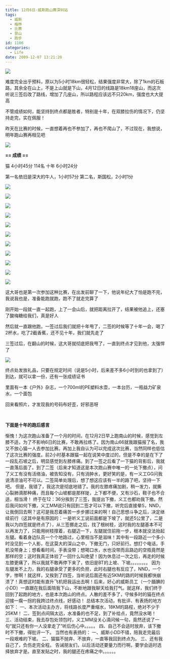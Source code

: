 ```yaml
---
title: 12月6日·威斯跑山赛深圳站
tags:
  - 威斯
  - 梅林
  - 比赛
  - 登山
  - 跑步
id: 1106
categories:
  - Life
date: 2009-12-07 13:21:20
---
```


![](/images/2009/12/07_07_180622_6876.jpg)

难度完全出乎预料，原以为5小时18km很轻松，结果强度非常大，除了1km的石板路，其余全在山上，不是上山就是下山，4月12日的线路是18km18座山，而这次听说三签后改了路线，增加了几座山，所以路程应该远不只20km，强度也大大提高

不管成绩如何，能坚持到终点都是胜者，特别是十年，在双膝拉伤的情况下，仍坚持走完，实在佩服！

昨天在比赛的时候，一直想着再也不参加了，再也不爬山了，不过现在，我想说，明年跑山赛再相见吧

![](/images/2009/12/07_201011300108324043_6877.jpg)

**== 成绩 ==**

猫 4小时45分 114名
十年 6小时24分

第一名依旧是深大的牛人，1小时57分
第二名，斯国松，2小时1分

![](/images/2009/12/07_08_105615_6878.jpg)

![](/images/2009/12/07_08_105615_0_6879.jpg)

![](/images/2009/12/07_08_105615_1_6880.jpg)

![](/images/2009/12/07_08_105615_2_6881.jpg)

![](/images/2009/12/07_08_105615_3_6882.jpg)

![](/images/2009/12/07_08_105615_4_6883.jpg)

![](/images/2009/12/07_08_105615_5_6884.jpg)

![](/images/2009/12/07_08_105615_6_6885.jpg)

![](/images/2009/12/07_08_105615_7_6886.jpg)

![](/images/2009/12/07_08_105615_9_6887.jpg)

![](/images/2009/12/07_08_110053_6888.jpg)

这大哥也是第一次参加这种比赛，在出发前聊了一下，他说年纪大了怕是跑不完，我说我也是，准备能跑就跑，跑不了就走完算了

刚开始一段就一直一起跑，上了一会山后，就把距离拉开了，结果被他追上，还塞了酸梅糖给我们，真是好人

然后就一直跟他跑，一签过后我们就把十年甩了，二签的时候等了十年一会，喝了2杯水，吃了2截香蕉，还不见十年，我们就先走了

三签过后，在翻山的时候，这大哥就彻底把我甩了，一直到终点才见到他，太强悍了

![](/images/2009/12/07_08_111014_6889.jpg)

终点处发放礼品，只要在规定时间（说是5小时，后来差不多6小时到的也拿到了）到达，就可以拿一份，还有一张成绩证书

里面有一本《户外》杂志，一个700ml的PE塑料水壶，一本台历，一瓶益力矿泉水，一个面包

回来看照片，才发现我的号码布好歪，好邪恶呀
&nbsp;

&nbsp;

**下面是十年的跑后感言**

惭愧！为这次跑山准备了一个月的时间，在12月2日早上跑南山的时候，感觉到左膝不适，为了不影响6日的比赛，不敢再拉练了。因为南山66就我跟猫报了名，我又不放心猫一人去参加比赛。再加上我自认为可以完成这次比赛，当然同样也低估了这次比赛的强度。前2小时基本跟猫一起在说笑中度过的，但是不幸的是在下了一段乱石坡之后，明显感觉到左膝疼痛。到了一签之后看了一下猫的背影后，我就一直落后面了。到了二签（后来才知道这是本次跑山赛中唯一的一处下撤点），问了义工有没有活络油，被告知没有，只有消肿水，更好笑的是，有一义工GG问我说清凉油可不可以。二签简单处理后，想了想这应该有一半的路了吧，坚持一下吧。
但是，我错了，我这次是彻底地错了。我的左膝疼痛加剧，稍一发力，就撕心裂肺滴那种痛，而且每个山坡都是那样陡，上下都不便，又有沙石，鞋子也不合适，相当滑！
终于在12：36分挨到了三签，我提出下撤，义工也都劝我下撤。然后我问如何下撤，义工MM说只有回到二签才可以下撤，听完后直接晕S，NND，让我倒回去啊？这可是我忍着痛苦一步步挪过来的啊！自己思想斗争之后，决定继续前行（这其中是有原因的：一是听义工说前面都是下坡了，就还5公里了，二是我以为四签就是终点了），从三签挪走之后，找了根树枝，这时我的左腿基本不可以再发力了，只能用树枝撑着，右腿迈一下，左腿就住前拖一步，根本就没法抬起左腿。看着身边队员一个个地路过，心里相当不是滋味！其中有一段路近一个多小时没见到一个人影，在这莫大的深山之中，下撤无门，只好前行。想打个电话，手机没带身上；想看看时间，手表没带；想喝口水，水也没带而且路边的空瓶竟然是那样的空；这时我真正体验了一回什么叫绝望！因为休息过一次之后，再走的时候左膝更痛了，所以我就不敢再停下来了，依旧是BT的上坡、下坡。。。。。。。。
因为左腿发不上力，我的右腿承受了更多的负担，此时右腿也有反应了，NND，一个字，惨啊！就这样，又挨到了四签，当听说后面还有近5KM的路的时候我都快崩溃了！真想这时能有直升飞机把我运出去啊！后来，好心的威斯员工（一个腼腆的小DD）一直跟在我后面陪我下山，不断地跟我聊天给我打气。就这样，我们终于回到了起跑的地方，也是本次跑山的终点。人散的差不多了，守候多时的猫在终点迎接一瘸一拐的我跨过终点线，好感动！
总结本次活动，有批评、有表扬的地方如下：
一、本次活动主办方，将线路长度严重缩水，18KM的路程，绝对不少于25KM！
二、签到点间隔太远，水准备的也不足，到了补给点，竟然没水喝！
三、活动结束，我去存包处领包时，义工MM没关心滴问候一句，竟然还说了一句&ldquo;就只还有你一人没拿走了&rdquo;听后伤心中。。。。。
四、自己不会适时放弃，该下撤时不下撤，得批评一下。
当然也有表扬的：
一、威斯小DD不错，陪我走完最后一段艰难的下坡。
二、猫猫不抛弃、不放弃，一直等我回到终点为。
三、还有我自己了，负伤走完全程。
告诫朋友们，以后活动还要量力而行啊，要学会适时选择放弃才是。直至发贴之时，我的腿还在疼痛之中。。。。。。